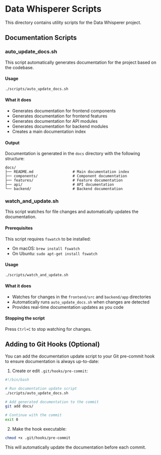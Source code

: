 # Data Whisperer Scripts

This directory contains utility scripts for the Data Whisperer project.

## Documentation Scripts

### auto_update_docs.sh

This script automatically generates documentation for the project based on the codebase.

#### Usage

```bash
./scripts/auto_update_docs.sh
```

#### What it does

- Generates documentation for frontend components
- Generates documentation for frontend features
- Generates documentation for API modules
- Generates documentation for backend modules
- Creates a main documentation index

#### Output

Documentation is generated in the `docs` directory with the following structure:

```
docs/
├── README.md                  # Main documentation index
├── components/                # Component documentation
├── features/                  # Feature documentation
├── api/                       # API documentation
└── backend/                   # Backend documentation
```

### watch_and_update.sh

This script watches for file changes and automatically updates the documentation.

#### Prerequisites

This script requires `fswatch` to be installed:

- On macOS: `brew install fswatch`
- On Ubuntu: `sudo apt-get install fswatch`

#### Usage

```bash
./scripts/watch_and_update.sh
```

#### What it does

- Watches for changes in the `frontend/src` and `backend/app` directories
- Automatically runs `auto_update_docs.sh` when changes are detected
- Provides real-time documentation updates as you code

#### Stopping the script

Press `Ctrl+C` to stop watching for changes.

## Adding to Git Hooks (Optional)

You can add the documentation update script to your Git pre-commit hook to ensure documentation is always up-to-date:

1. Create or edit `.git/hooks/pre-commit`:

```bash
#!/bin/bash

# Run documentation update script
./scripts/auto_update_docs.sh

# Add generated documentation to the commit
git add docs/

# Continue with the commit
exit 0
```

2. Make the hook executable:

```bash
chmod +x .git/hooks/pre-commit
```

This will automatically update the documentation before each commit. 